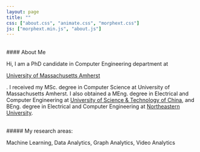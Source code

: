 ```yaml
---
layout: page
title: ""
css: ["about.css", "animate.css", "morphext.css"]
js: ["morphext.min.js", "about.js"]
---
```


<br />
#### About Me

Hi, I am a PhD candidate in Computer Engineering department at [<p style="color:red;"> University of Massachusetts Amherst </p>](www.umass.edu). I received my MSc. degree in Computer Science at University of Massachusetts Amherst. I also obtained a MEng. degree in Electrical and Computer Engineering at [University of Science & Technology of China](https://en.ustc.edu.cn), and BEng. degree in Electrical and Computer Engineering at [Northeastern University](http://english.neu.edu.cn).

<br />
##### My research areas:

Machine Learning, Data Analytics, Graph Analytics, Video Analytics